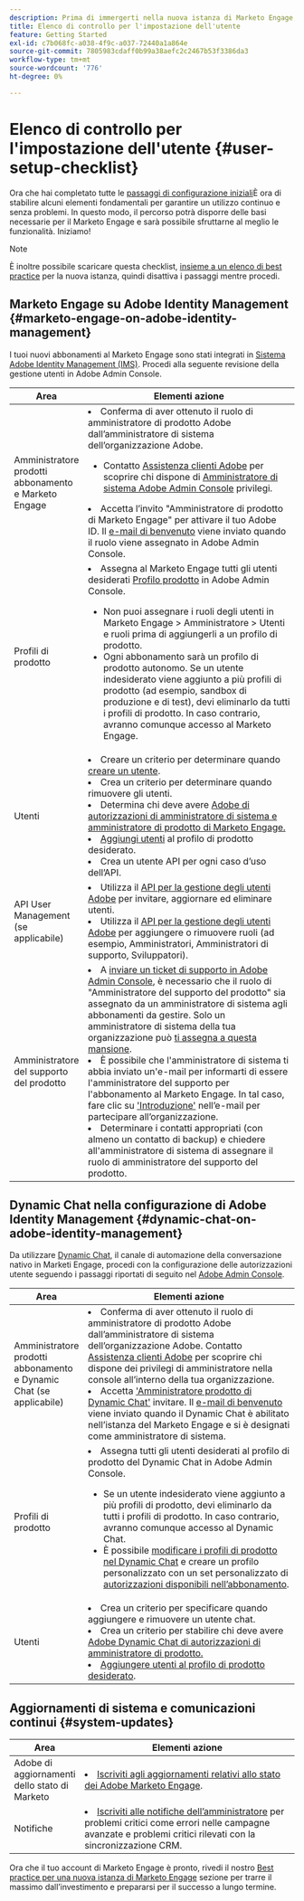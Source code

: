 ```yaml
---
description: Prima di immergerti nella nuova istanza di Marketo Engage, devi completare alcuni passaggi fondamentali per un utilizzo continuo. Questi passaggi includono la configurazione dell’account utente, l’impostazione dell’amministratore di supporto e la sottoscrizione agli aggiornamenti di sistema in corso.
title: Elenco di controllo per l'impostazione dell'utente
feature: Getting Started
exl-id: c7b068fc-a038-4f9c-a037-72440a1a864e
source-git-commit: 7805983cdaff0b99a38aefc2c2467b53f3386da3
workflow-type: tm+mt
source-wordcount: '776'
ht-degree: 0%

---
```


# Elenco di controllo per l&#39;impostazione dell&#39;utente {#user-setup-checklist}

Ora che hai completato tutte le [passaggi di configurazione iniziali](/help/marketo/getting-started/initial-setup/setup-steps.md)È ora di stabilire alcuni elementi fondamentali per garantire un utilizzo continuo e senza problemi. In questo modo, il percorso potrà disporre delle basi necessarie per il Marketo Engage e sarà possibile sfruttarne al meglio le funzionalità. Iniziamo!

>[!NOTE]
>
>È inoltre possibile scaricare questa checklist, [insieme a un elenco di best practice](/help/marketo/getting-started/implementing-a-new-marketo-engage-instance/assets/adobe-marketo-engage-new-instance-admin-checklist.xlsx) per la nuova istanza, quindi disattiva i passaggi mentre procedi.

## Marketo Engage su Adobe Identity Management {#marketo-engage-on-adobe-identity-management}

I tuoi nuovi abbonamenti al Marketo Engage sono stati integrati in [Sistema Adobe Identity Management (IMS)](https://experienceleague.adobe.com/docs/marketo/using/product-docs/administration/marketo-with-adobe-identity/adobe-identity-management-overview.html). Procedi alla seguente revisione della gestione utenti in Adobe Admin Console.

<table>
<thead>
  <tr>
    <th style="width:20%">Area</th>
    <th style="width:80%">Elementi azione</th>
  </tr>
</thead>
<tbody>
  <tr>
    <td>Amministratore prodotti abbonamento e Marketo Engage</td>
    <td><li>Conferma di aver ottenuto il ruolo di amministratore di prodotto Adobe dall’amministratore di sistema dell’organizzazione Adobe.</li>  
    <ul>
    <li>Contatto <a href="https://helpx.adobe.com/contact.html">Assistenza clienti Adobe</a> per scoprire chi dispone di <a href="https://experienceleague.adobe.com/docs/marketo/using/product-docs/administration/marketo-with-adobe-identity/adobe-identity-management-overview.html">Amministratore di sistema Adobe Admin Console</a> privilegi.</li></ul>
    <li>Accetta l’invito "Amministratore di prodotto di Marketo Engage" per attivare il tuo Adobe ID. Il <a href="https://experienceleague.adobe.com/docs/marketo/using/product-docs/administration/marketo-with-adobe-identity/admin-setup.html?lang=en#create-a-product-profile">e-mail di benvenuto</a> viene inviato quando il ruolo viene assegnato in Adobe Admin Console.</li></td>
  </tr>
  <tr>
    <td>Profili di prodotto</td>
    <td><li>Assegna al Marketo Engage tutti gli utenti desiderati <a href="https://experienceleague.adobe.com/en/docs/marketo/using/product-docs/administration/marketo-with-adobe-identity/admin-setup#create-a-product-profile">Profilo prodotto</a> in Adobe Admin Console.</li>
    <ul>
    <li>Non puoi assegnare i ruoli degli utenti in Marketo Engage &gt; Amministratore &gt; Utenti e ruoli prima di aggiungerli a un profilo di prodotto.</li>
    <li>Ogni abbonamento sarà un profilo di prodotto autonomo. Se un utente indesiderato viene aggiunto a più profili di prodotto (ad esempio, sandbox di produzione e di test), devi eliminarlo da tutti i profili di prodotto. In caso contrario, avranno comunque accesso al Marketo Engage.</li></ul></td>
  </tr>
  <tr>
    <td>Utenti</td>
    <td><li>Creare un criterio per determinare quando <a href="https://experienceleague.adobe.com/docs/marketo/using/product-docs/administration/marketo-with-adobe-identity/add-or-remove-a-user.html">creare un utente</a>.</li> <li>Crea un criterio per determinare quando rimuovere gli utenti.</li>
    <li>Determina chi deve avere <a href="https://experienceleague.adobe.com/docs/marketo/using/product-docs/administration/marketo-with-adobe-identity/adobe-identity-management-overview.html">Adobe di autorizzazioni di amministratore di sistema e amministratore di prodotto di Marketo Engage.</a> <li><a href="https://experienceleague.adobe.com/en/docs/marketo/using/product-docs/administration/marketo-with-adobe-identity/add-or-remove-a-user">Aggiungi utenti</a> al profilo di prodotto desiderato.</li>
    <li>Crea un utente API per ogni caso d’uso dell’API.</li></td>
  </tr>
  <tr>
    <td>API User Management (se applicabile)</td>
    <td><li>Utilizza il <a href="https://www.adobe.io/apis/experienceplatform/umapi-new.html">API per la gestione degli utenti Adobe</a> per invitare, aggiornare ed eliminare utenti.</li>
    <li>Utilizza il <a href="https://developer.adobe.com/umapi/">API per la gestione degli utenti Adobe</a> per aggiungere o rimuovere ruoli (ad esempio, Amministratori, Amministratori di supporto, Sviluppatori).</li>
    </td>
  </tr>
  <tr>
    <td>Amministratore del supporto del prodotto</td>
    <td><li>A <a href="https://experienceleague.adobe.com/docs/customer-one/using/home.html#create-a-support-ticket-with-admin-console">inviare un ticket di supporto in Adobe Admin Console</a>, è necessario che il ruolo di "Amministratore del supporto del prodotto" sia assegnato da un amministratore di sistema agli abbonamenti da gestire. Solo un amministratore di sistema della tua organizzazione può <a href="https://experienceleague.adobe.com/docs/customer-one/using/home.html#assign-the-support-admin-role">ti assegna a questa mansione</a>.</li>
    <li>È possibile che l'amministratore di sistema ti abbia inviato un'e-mail per informarti di essere l'amministratore del supporto per l'abbonamento al Marketo Engage. In tal caso, fare clic su <a href="https://experienceleague.adobe.com/en/docs/customer-one/using/home#assign-the-support-admin-role">'Introduzione'</a> nell’e-mail per partecipare all’organizzazione.</li>
    <li>Determinare i contatti appropriati (con almeno un contatto di backup) e chiedere all'amministratore di sistema di assegnare il ruolo di amministratore del supporto del prodotto.</li></td>
  </tr>
</tbody>
</table>

## Dynamic Chat nella configurazione di Adobe Identity Management {#dynamic-chat-on-adobe-identity-management}

Da utilizzare [Dynamic Chat](https://experienceleague.adobe.com/docs/marketo/using/product-docs/demand-generation/dynamic-chat/dynamic-chat-overview.html), il canale di automazione della conversazione nativo in Marketi Engage, procedi con la configurazione delle autorizzazioni utente seguendo i passaggi riportati di seguito nel [Adobe Admin Console](https://adminconsole.adobe.com/).

<table>
<thead>
  <tr>
    <th style="width:20%">Area</th>
    <th style="width:80%">Elementi azione</th>
  </tr>
</thead>
<tbody>
  <tr>
    <td>Amministratore prodotti abbonamento e Dynamic Chat (se applicabile)</td>
    <td><li>Conferma di aver ottenuto il ruolo di amministratore di prodotto Adobe dall’amministratore di sistema dell’organizzazione Adobe. Contatto <a href="https://helpx.adobe.com/contact.html">Assistenza clienti Adobe</a> per scoprire chi dispone dei privilegi di amministratore nella console all’interno della tua organizzazione.</li>
    <li>Accetta <a href="https://experienceleague.adobe.com/docs/marketo/using/product-docs/demand-generation/dynamic-chat/setup-and-configuration/initial-setup.html">'Amministratore prodotto di Dynamic Chat'</a> invitare. Il <a href="https://experienceleague.adobe.com/docs/marketo/using/product-docs/demand-generation/dynamic-chat/setup-and-configuration/initial-setup.html">e-mail di benvenuto</a> viene inviato quando il Dynamic Chat è abilitato nell’istanza del Marketo Engage e si è designati come amministratore di sistema.</li></td>
  </tr>
  <tr>
    <td>Profili di prodotto</td>
    <td><li>Assegna tutti gli utenti desiderati al profilo di prodotto del Dynamic Chat in Adobe Admin Console.</li> 
    <ul>
    <li>Se un utente indesiderato viene aggiunto a più profili di prodotto, devi eliminarlo da tutti i profili di prodotto. In caso contrario, avranno comunque accesso al Dynamic Chat.</li>
    <li>È possibile <a href="https://experienceleague.adobe.com/en/docs/marketo/using/product-docs/demand-generation/dynamic-chat/setup-and-configuration/permissions#edit-existing-permissions">modificare i profili di prodotto nel Dynamic Chat</a> e creare un profilo personalizzato con un set personalizzato di <a href="https://experienceleague.adobe.com/en/docs/marketo/using/product-docs/demand-generation/dynamic-chat/setup-and-configuration/permissions#list-of-permissions">autorizzazioni disponibili nell’abbonamento</a>.</li></td>
  </tr>
  <tr>
    <td>Utenti</td>
    <td><li>Crea un criterio per specificare quando aggiungere e rimuovere un utente chat.</li>
    <li>Crea un criterio per stabilire chi deve avere <a href="https://experienceleague.adobe.com/en/docs/marketo/using/product-docs/demand-generation/dynamic-chat/setup-and-configuration/initial-setup#access-admin-console">Adobe Dynamic Chat di autorizzazioni di amministratore di prodotto.</a></li>
    <li><a href="https://experienceleague.adobe.com/en/docs/marketo/using/product-docs/demand-generation/dynamic-chat/setup-and-configuration/add-or-remove-chat-users#add-a-chat-user">Aggiungere utenti al profilo di prodotto desiderato</a>.</li></td>
  </tr>
</tbody>
</table>

## Aggiornamenti di sistema e comunicazioni continui {#system-updates}

<table>
<thead>
  <tr>
    <th style="width:20%">Area</th>
    <th style="width:80%">Elementi azione</th>
  </tr>
</thead>
<tbody>
  <tr>
    <td>Adobe di aggiornamenti dello stato di Marketo</td>
    <td><li><a href="https://status.adobe.com/cloud/experience_cloud">Iscriviti agli aggiornamenti relativi allo stato dei Adobe Marketo Engage</a>.</li></td>
  </tr>
  <tr>
    <td>Notifiche</td>
    <td><li><a href="https://experienceleague.adobe.com/en/docs/marketo/using/product-docs/core-marketo-concepts/miscellaneous/understanding-notifications#subscribe-to-notifications">Iscriviti alle notifiche dell’amministratore</a> per problemi critici come errori nelle campagne avanzate e problemi critici rilevati con la sincronizzazione CRM.</li></td>
  </tr>
</tbody>
</table>

<p>

Ora che il tuo account di Marketo Engage è pronto, rivedi il nostro [Best practice per una nuova istanza di Marketo Engage](/help/marketo/getting-started/implementing-a-new-marketo-engage-instance/where-to-start.md) sezione per trarre il massimo dall’investimento e prepararsi per il successo a lungo termine.
